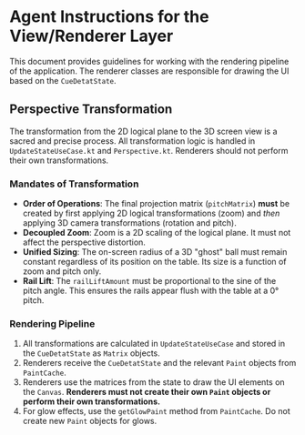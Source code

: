 # Agent Instructions for the View/Renderer Layer

This document provides guidelines for working with the rendering pipeline of the application. The renderer classes are responsible for drawing the UI based on the `CueDetatState`.

## Perspective Transformation

The transformation from the 2D logical plane to the 3D screen view is a sacred and precise process. All transformation logic is handled in `UpdateStateUseCase.kt` and `Perspective.kt`. Renderers should not perform their own transformations.

### Mandates of Transformation

- **Order of Operations**: The final projection matrix (`pitchMatrix`) **must** be created by first applying 2D logical transformations (zoom) and *then* applying 3D camera transformations (rotation and pitch).
- **Decoupled Zoom**: Zoom is a 2D scaling of the logical plane. It must not affect the perspective distortion.
- **Unified Sizing**: The on-screen radius of a 3D "ghost" ball must remain constant regardless of its position on the table. Its size is a function of zoom and pitch only.
- **Rail Lift**: The `railLiftAmount` must be proportional to the sine of the pitch angle. This ensures the rails appear flush with the table at a 0° pitch.

### Rendering Pipeline

1.  All transformations are calculated in `UpdateStateUseCase` and stored in the `CueDetatState` as `Matrix` objects.
2.  Renderers receive the `CueDetatState` and the relevant `Paint` objects from `PaintCache`.
3.  Renderers use the matrices from the state to draw the UI elements on the `Canvas`. **Renderers must not create their own `Paint` objects or perform their own transformations.**
4.  For glow effects, use the `getGlowPaint` method from `PaintCache`. Do not create new `Paint` objects for glows.
